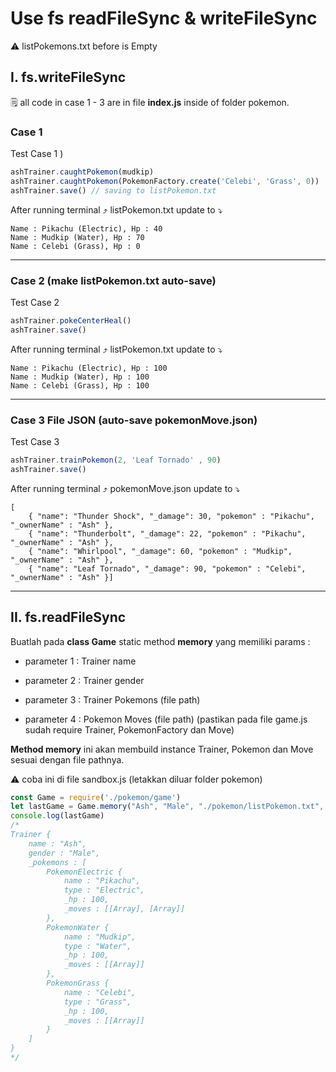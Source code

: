 # Use fs readFileSync & writeFileSync

:warning: listPokemons.txt before is Empty



## I. fs.writeFileSync

:spiral_notepad: all code in case 1 - 3 are in file **index.js** inside of folder pokemon.

### Case 1

Test Case 1 )

```jsx
ashTrainer.caughtPokemon(mudkip)
ashTrainer.caughtPokemon(PokemonFactory.create('Celebi', 'Grass', 0))
ashTrainer.save() // saving to listPokemon.txt
```

After running terminal ⤴️ listPokemon.txt update to ⤵️

```
Name : Pikachu (Electric), Hp : 40
Name : Mudkip (Water), Hp : 70
Name : Celebi (Grass), Hp : 0
```



---

### Case 2 (make listPokemon.txt auto-save)

Test Case 2

```jsx
ashTrainer.pokeCenterHeal()
ashTrainer.save()
```

After running terminal ⤴️ listPokemon.txt update to ⤵️

```
Name : Pikachu (Electric), Hp : 100
Name : Mudkip (Water), Hp : 100
Name : Celebi (Grass), Hp : 100
```





---

### Case 3 File JSON (auto-save pokemonMove.json)

Test Case 3

```jsx
ashTrainer.trainPokemon(2, 'Leaf Tornado' , 90) 
ashTrainer.save()
```

After running terminal ⤴️ pokemonMove.json update to ⤵️

```
[    
    { "name": "Thunder Shock", "_damage": 30, "pokemon" : "Pikachu", "_ownerName" : "Ash" },    
    { "name": "Thunderbolt", "_damage": 22, "pokemon" : "Pikachu", "_ownerName" : "Ash" },    
    { "name": "Whirlpool", "_damage": 60, "pokemon" : "Mudkip", "_ownerName" : "Ash" },    
    { "name": "Leaf Tornado", "_damage": 90, "pokemon" : "Celebi", "_ownerName" : "Ash" }]
```





---



## II. fs.readFileSync

Buatlah pada **class Game** static method **memory** yang memiliki params : 

- parameter 1 : Trainer name 

- parameter 2 : Trainer gender 

- parameter 3 : Trainer Pokemons (file path) 

- parameter 4 : Pokemon Moves (file path) 
  (pastikan pada file game.js sudah require Trainer, PokemonFactory dan Move)

  

**Method memory** ini akan membuild instance Trainer, Pokemon dan Move sesuai dengan file pathnya.



:warning: coba ini di file sandbox.js (letakkan diluar folder pokemon)

```jsx
const Game = require('./pokemon/game')
let lastGame = Game.memory("Ash", "Male", "./pokemon/listPokemon.txt", "./pokemon/pokemonMove.json")
console.log(lastGame)
/*
Trainer {
    name : "Ash",
    gender : "Male",
    _pokemons : [
        PokemonElectric {
            name : "Pikachu",
            type : "Electric",
            _hp : 100,
            _moves : [[Array], [Array]]
        },
        PokemonWater {
            name : "Mudkip",
            type : "Water",
            _hp : 100,
            _moves : [[Array]]
        },
        PokemonGrass {
            name : "Celebi",
            type : "Grass",
            _hp : 100,
            _moves : [[Array]]
        }
    ]
}
*/
```